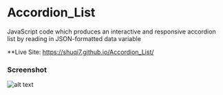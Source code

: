 # Accordion_List
JavaScript code which produces an interactive and responsive accordion list by reading in JSON-formatted data variable

**Live Site: https://shuqi7.github.io/Accordion_List/


### Screenshot
![alt text](http://i63.tinypic.com/34646xv.png)
